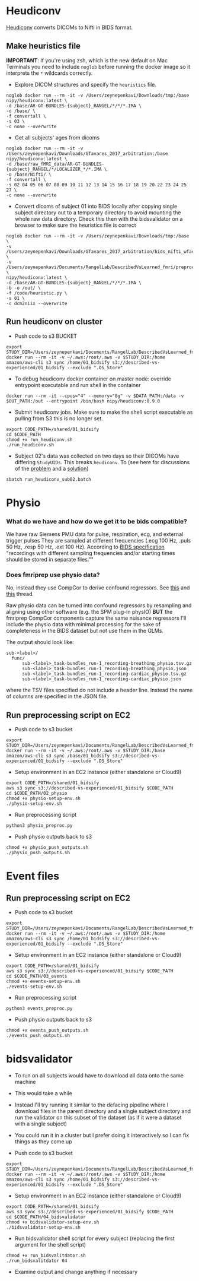 Heudiconv
================================================================================  

[Heudiconv](https://heudiconv.readthedocs.io/en/latest/) converts DICOMs to Nifti in BIDS format.

## Make heuristics file

**IMPORTANT**: If you're using zsh, which is the new default on Mac Terminals you need to include `noglob` before running the docker image so it interprets the `*` wildcards correctly.

- Explore DICOM structures and specify the `heuristics` file.
```
noglob docker run --rm -it -v /Users/zeynepenkavi/Downloads/tmp:/base nipy/heudiconv:latest \
-d /base/AR-GT-BUNDLES-{subject}_RANGEL/*/*/*.IMA \
-o /base/ \
-f convertall \
-s 03 \
-c none --overwrite
```

- Get all subjects' ages from dicoms
```
noglob docker run --rm -it -v /Users/zeynepenkavi/Downloads/GTavares_2017_arbitration:/base nipy/heudiconv:latest \
-d /base/raw_fMRI_data/AR-GT-BUNDLES-{subject}_RANGEL/*/LOCALIZER_*/*.IMA \
-o /base/Nifti/ \
-f convertall \
-s 02 04 05 06 07 08 09 10 11 12 13 14 15 16 17 18 19 20 22 23 24 25 27 \
-c none --overwrite
```

- Convert dicoms of subject 01 into BIDS locally after copying single subject directory out to a temporary directory to avoid mounting the whole raw data directory. Check this then with the bidsvalidator on a browser to make sure the heuristics file is correct
```
noglob docker run --rm -it -v /Users/zeynepenkavi/Downloads/tmp:/base  \
-v /Users/zeynepenkavi/Downloads/GTavares_2017_arbitration/bids_nifti_wface:/out \
-v /Users/zeynepenkavi/Documents/RangelLab/DescribedVsLearned_fmri/preproc/01_bidsify:/code \
nipy/heudiconv:latest \
-d /base/AR-GT-BUNDLES-{subject}_RANGEL/*/*/*.IMA \
-b -o /out/ \
-f /code/heuristic.py \
-s 01 \
-c dcm2niix --overwrite
```

## Run heudiconv on cluster

- Push code to s3 BUCKET
```
export STUDY_DIR=/Users/zeynepenkavi/Documents/RangelLab/DescribedVsLearned_fmri/preproc
docker run --rm -it -v ~/.aws:/root/.aws -v $STUDY_DIR:/home amazon/aws-cli s3 sync /home/01_bidsify s3://described-vs-experienced/01_bidsify --exclude ".DS_Store"
```

- To debug heudiconv docker container on master node: override entrypoint executable and run shell in the container
```
docker run --rm -it --cpus="4" --memory="8g" -v $DATA_PATH:/data -v $OUT_PATH:/out --entrypoint /bin/bash nipy/heudiconv:0.9.0
```

- Submit heudiconv jobs. Make sure to make the shell script executable as pulling from S3 this is no longer set.
```
export CODE_PATH=/shared/01_bidsify
cd $CODE_PATH
chmod +x run_heudiconv.sh
./run_heudiconv.sh
```

- Subject 02's data was collected on two days so their DICOMs have differing `StudyUIDs`. This breaks `heudiconv`. To
(see here for discussions of the [problem](https://neurostars.org/t/conflicting-study-identifiers/4729/5) and a [solution](https://github.com/nipy/heudiconv/issues/280))
```
sbatch run_heudiconv_sub02.batch
```

Physio
================================================================================  

### What do we have and how do we get it to be bids compatible?

We have raw Siemens PMU data for pulse, respiration, ecg, and external trigger pulses
They are sampled at different frequencies (.ecg 100 Hz, .puls 50 Hz, .resp 50 Hz, .ext 100 Hz). According to [BIDS specification](https://bids-specification.readthedocs.io/en/stable/04-modality-specific-files/06-physiological-and-other-continuous-recordings.html) "recordings with different sampling frequencies and/or starting times should be stored in separate files.""

### Does fmriprep use physio data?

No, instead they use CompCor to derive confound regressors. See [this](https://neurostars.org/t/physiological-data-in-fmriprep/2846) and [this](https://neurostars.org/t/combining-physio-and-fmriprep/17891) thread.

Raw physio data can be turned into confound regressors by resampling and aligning using other software (e.g. the SPM plug-in physIO) **BUT** the fmriprep CompCor components capture the same nuisance regressors I'll include the physio data with minimal processing for the sake of completeness in the BIDS dataset but not use them in the GLMs.

The output should look like:
```
sub-<label>/
  func/
      sub-<label>_task-bundles_run-1_recording-breathing_physio.tsv.gz
      sub-<label>_task-bundles_run-1_recording-breathing_physio.json
      sub-<label>_task-bundles_run-1_recording-cardiac_physio.tsv.gz
      sub-<label>_task-bundles_run-1_recording-cardiac_physio.json
```
where the TSV files specified do not include a header line. Instead the name of columns are specified in the JSON file.

## Run preprocessing script on EC2

- Push code to s3 bucket
```
export STUDY_DIR=/Users/zeynepenkavi/Documents/RangelLab/DescribedVsLearned_fmri/preproc
docker run --rm -it -v ~/.aws:/root/.aws -v $STUDY_DIR:/base amazon/aws-cli s3 sync /base/01_bidsify s3://described-vs-experienced/01_bidsify --exclude ".DS_Store"
```

- Setup environment in an EC2 instance (either standalone or Cloud9)
```
export CODE_PATH=/shared/01_bidsify
aws s3 sync s3://described-vs-experienced/01_bidsify $CODE_PATH
cd $CODE_PATH/02_physio
chmod +x physio-setup-env.sh
./physio-setup-env.sh
```

- Run preprocessing script
```
python3 physio_preproc.py
```

- Push physio outputs back to s3
```
chmod +x physio_push_outputs.sh
./physio_push_outputs.sh
```

Event files
================================================================================

## Run preprocessing script on EC2

- Push code to s3 bucket
```
export STUDY_DIR=/Users/zeynepenkavi/Documents/RangelLab/DescribedVsLearned_fmri/preproc
docker run --rm -it -v ~/.aws:/root/.aws -v $STUDY_DIR:/home amazon/aws-cli s3 sync /home/01_bidsify s3://described-vs-experienced/01_bidsify --exclude ".DS_Store"
```

- Setup environment in an EC2 instance (either standalone or Cloud9)
```
export CODE_PATH=/shared/01_bidsify
aws s3 sync s3://described-vs-experienced/01_bidsify $CODE_PATH
cd $CODE_PATH/03_events
chmod +x events-setup-env.sh
./events-setup-env.sh
```

- Run preprocessing script
```
python3 events_preproc.py
```

- Push physio outputs back to s3
```
chmod +x events_push_outputs.sh
./events_push_outputs.sh
```

bidsvalidator
================================================================================

- To run on all subjects would have to download all data onto the same machine
- This would take a while
- Instead I'll try running it similar to the defacing pipeline where I download files in the parent directory and a single subject directory and run the validator on this subset of the dataset (as if it were a dataset with a single subject)
- You could run it in a cluster but I prefer doing it interactively so I can fix things as they come up

- Push code to s3 bucket
```
export STUDY_DIR=/Users/zeynepenkavi/Documents/RangelLab/DescribedVsLearned_fmri/preproc
docker run --rm -it -v ~/.aws:/root/.aws -v $STUDY_DIR:/home amazon/aws-cli s3 sync /home/01_bidsify s3://described-vs-experienced/01_bidsify --exclude ".DS_Store"
```

- Setup environment in an EC2 instance (either standalone or Cloud9)
```
export CODE_PATH=/shared/01_bidsify
aws s3 sync s3://described-vs-experienced/01_bidsify $CODE_PATH
cd $CODE_PATH/04_bidsvalidator
chmod +x bidsvalidator-setup-env.sh
./bidsvalidator-setup-env.sh
```

- Run bidsvalidator shell script for every subject (replacing the first argument for the shell script)
```
chmod +x run_bidsvalitdator.sh
./run_bidsvalitdator 04
```

- Examine output and change anything if necessary

